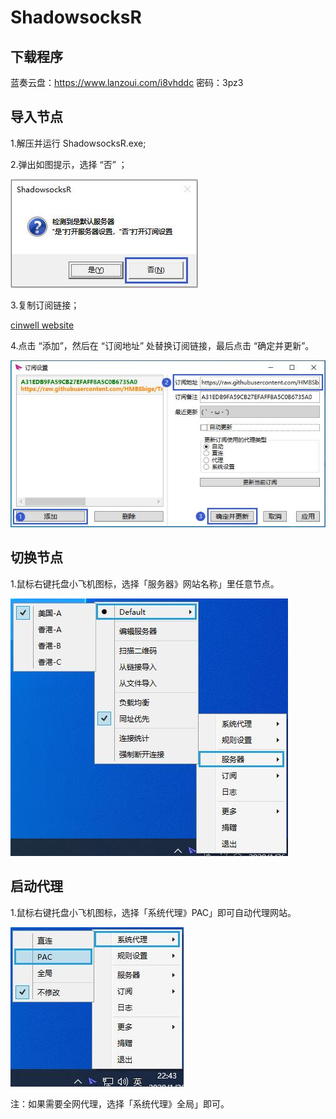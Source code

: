 # ShadowsocksR

## 下载程序

蓝奏云盘：https://www.lanzoui.com/i8vhddc 密码：3pz3

## 导入节点

1.解压并运行 ShadowsocksR.exe;

2.弹出如图提示，选择 “否” ；

![](../static/images/ShadowsocksR/2020-01-26225007.jpg)

3.复制订阅链接；

[cinwell website](/sublink?type=ssr ':include :type=markdown')

4.点击 “添加”，然后在 “订阅地址” 处替换订阅链接，最后点击 “确定并更新”。

![](../static/images/ShadowsocksR/2020-01-26225017.jpg)

## 切换节点

1.鼠标右键托盘小飞机图标，选择「服务器》网站名称」里任意节点。

![](../static/images/ShadowsocksR/2020-01-26225024.jpg)

## 启动代理

1.鼠标右键托盘小飞机图标，选择「系统代理》PAC」即可自动代理网站。

![](../static/images/ShadowsocksR/2020-01-26225031.jpg)

注：如果需要全网代理，选择「系统代理》全局」即可。